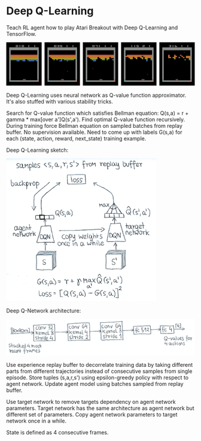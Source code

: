 # Deep Q-Learning

Teach RL agent how to play Atari Breakout with Deep Q-Learning and TensorFlow.

<img src="https://github.com/WojciechMormul/rl-dqn/blob/master/imgs/games.png" width="800">

Deep Q-Learning uses neural network as Q-value function approximator. It's also stuffed with various stability tricks. 

Search for Q-value function which satisfies Bellman equation: Q(s,a) = r + gamma * max[over a']Q(s',a'). Find optimal Q-value function recursively. During training force Bellman equation on sampled batches from replay buffer. No supervision available. Need to come up with labels G(s,a) for each (state, action, reward, next_state) training example.

Deep Q-Learning sketch:

<img src="https://github.com/WojciechMormul/rl-dqn/blob/master/imgs/deep%20q-learning.png" width="400">

Deep Q-Network architecture:

<img src="https://github.com/WojciechMormul/rl-dqn/blob/master/imgs/deep%20q-network.png" width="700">

Use experience replay buffer to decorrelate training data by taking different parts from different trajectories instead of consecutive samples from single episode. Store tuples (s,a,r,s') using epsilon-greedy policy with respect to agent network. Update agent model using batches sampled from replay buffer.

Use target network to remove targets dependency on agent network parameters. Target network has the same architecture as agent network but different set of parameters. Copy agent network parameters to target network once in a while.

State is defined as 4 consecutive frames.
